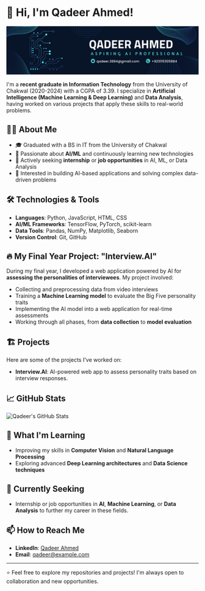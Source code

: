 # 👋 Hi, I'm Qadeer Ahmed!

![Banner Image](https://github.com/qadeer884/qadeer884/blob/main/Navy%20Blue%20Geometric%20Technology%20LinkedIn%20Banner.png?raw=true)

I'm a **recent graduate in Information Technology** from the University of Chakwal (2020-2024) with a CGPA of 3.39. I specialize in **Artificial Intelligence (Machine Learning & Deep Learning)** and **Data Analysis**, having worked on various projects that apply these skills to real-world problems.

## 🧑‍💻 About Me
- 🎓 Graduated with a BS in IT from the University of Chakwal
- 🤖 Passionate about **AI/ML** and continuously learning new technologies
- 💼 Actively seeking **internship** or **job opportunities** in AI, ML, or Data Analysis
- 🚀 Interested in building AI-based applications and solving complex data-driven problems

## 🛠️ Technologies & Tools
- **Languages**: Python, JavaScript, HTML, CSS
- **AI/ML Frameworks**: TensorFlow, PyTorch, scikit-learn
- **Data Tools**: Pandas, NumPy, Matplotlib, Seaborn
- **Version Control**: Git, GitHub

## 🔥 My Final Year Project: "Interview.AI"
During my final year, I developed a web application powered by AI for **assessing the personalities of interviewees**. My project involved:
- Collecting and preprocessing data from video interviews
- Training a **Machine Learning model** to evaluate the Big Five personality traits
- Implementing the AI model into a web application for real-time assessments
- Working through all phases, from **data collection** to **model evaluation**

## 🏗️ Projects
Here are some of the projects I've worked on:
- **Interview.AI**: AI-powered web app to assess personality traits based on interview responses.

## 📈 GitHub Stats
![Qadeer's GitHub Stats](https://github-readme-stats.vercel.app/api?username=qadeer884&show_icons=true&theme=radical)

## 🌱 What I'm Learning
- Improving my skills in **Computer Vision** and **Natural Language Processing**
- Exploring advanced **Deep Learning architectures** and **Data Science techniques**

## 💼 Currently Seeking
- Internship or job opportunities in **AI**, **Machine Learning**, or **Data Analysis** to further my career in these fields.

## 📫 How to Reach Me
- **LinkedIn**: [Qadeer Ahmed](https://www.linkedin.com/in/qadeer-ahmed-b891b62a4/)
- **Email**: qadeer@example.com

---

⭐️ Feel free to explore my repositories and projects! I'm always open to collaboration and new opportunities.
